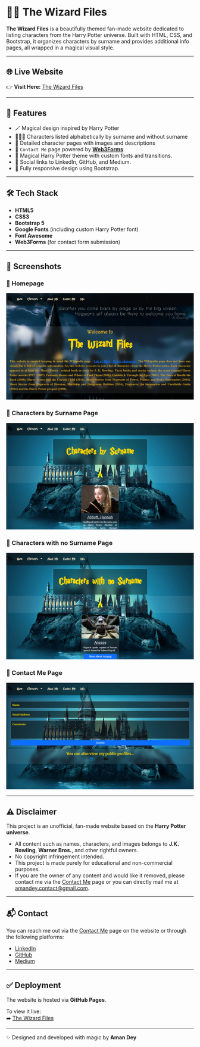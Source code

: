 # 🧙‍♂️ The Wizard Files

**The Wizard Files** is a beautifully themed fan-made website dedicated to listing characters from the Harry Potter universe. Built with HTML, CSS, and Bootstrap, it organizes characters by surname and provides additional info pages, all wrapped in a magical visual style.

---

## 🌐 Live Website

👉 **Visit Here:**  [The Wizard Files](https://4m4nd3y.github.io/the-wizard-files/)

---

## 📌 Features

-   🪄 Magical design inspired by Harry Potter
-   🧑‍🤝‍🧑 Characters listed alphabetically by surname and without surname
-   📖 Detailed character pages with images and descriptions
-   💌 `Contact Me` page powered by **[Web3Forms](https://web3forms.com/)**.
-   🎨 Magical Harry Potter theme with custom fonts and transitions.
-   🔗 Social links to LinkedIn, GitHub, and Medium.
-   📱 Fully responsive design using Bootstrap.

---

## 🛠 Tech Stack

-   **HTML5**
-   **CSS3**
-   **Bootstrap 5**
-   **Google Fonts** (including custom Harry Potter font)
-   **Font Awesome**
-   **Web3Forms** (for contact form submission)

---

## 📸 Screenshots

### 🔹 Homepage

![Homepage](images/homepage.png)

### 🔹 Characters by Surname Page

![Characters-by-Surname](images/characters-by-surname-page.png)

### 🔹 Characters with no Surname Page

![Characters-with-no-Surname](images/characters-with-no-surname-page.png)

### 🔹 Contact Me Page

![Contact](images/contact-me-page.png)

---

## ⚠️ Disclaimer

This project is an unofficial, fan-made website based on the **Harry Potter universe**.

-   All content such as names, characters, and images belongs to **J.K. Rowling**, **Warner Bros.**, and other rightful owners.
-   No copyright infringement intended.
-   This project is made purely for educational and non-commercial purposes.
-   If you are the owner of any content and would like it removed, please contact me via the [Contact Me](https://4m4nd3y.github.io/the-wizard-files/contact-me.html) page or you can directly mail me at [amandey.contact@gmail.com](mailto:amandey.contact@gmail.com).

---

## 📬 Contact

You can reach me out via the [Contact Me](https://4m4nd3y.github.io/the-wizard-files/contact-me.html) page on the website or through the following platforms:

-   [LinkedIn](https://www.linkedin.com/in/amandey)
-   [GitHub](https://github.com/4M4ND3Y)
-   [Medium](https://amandey.medium.com)

---

## ✅ Deployment

The website is hosted via **GitHub Pages**.

To view it live:  
➡️ [The Wizard Files](https://4m4nd3y.github.io/the-wizard-files/)

---

✨ Designed and developed with magic by **Aman Dey**

